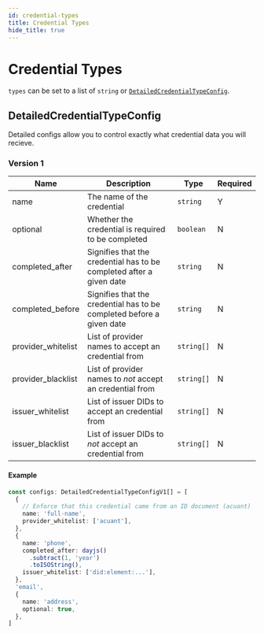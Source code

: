 ```yaml
---
id: credential-types
title: Credential Types
hide_title: true
---
```


# Credential Types

`types` can be set to a list of `string` or [`DetailedCredentialTypeConfig`](#detailed-credential-type-config).

## DetailedCredentialTypeConfig

Detailed configs allow you to control exactly what credential data you will recieve.

### Version 1

| Name               | Description                                                           | Type       | Required |
| ------------------ | --------------------------------------------------------------------- | ---------- | -------- |
| name               | The name of the credential                                            | `string`   | Y        |
| optional           | Whether the credential is required to be completed                    | `boolean`  | N        |
| completed_after    | Signifies that the credential has to be completed after a given date  | `string`   | N        |
| completed_before   | Signifies that the credential has to be completed before a given date | `string`   | N        |
| provider_whitelist | List of provider names to accept an credential from                   | `string[]` | N        |
| provider_blacklist | List of provider names to _not_ accept an credential from             | `string[]` | N        |
| issuer_whitelist   | List of issuer DIDs to accept an credential from                      | `string[]` | N        |
| issuer_blacklist   | List of issuer DIDs to _not_ accept an credential from                | `string[]` | N        |

#### Example

```ts
const configs: DetailedCredentialTypeConfigV1[] = [
  {
    // Enforce that this credential came from an ID document (acuant)
    name: 'full-name',
    provider_whitelist: ['acuant'],
  },
  {
    name: 'phone',
    completed_after: dayjs()
      .subtract(1, 'year')
      .toISOString(),
    issuer_whitelist: ['did:element:...'],
  },
  'email',
  {
    name: 'address',
    optional: true,
  },
]
```
